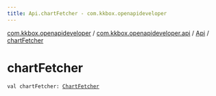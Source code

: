 ```yaml
---
title: Api.chartFetcher - com.kkbox.openapideveloper
---
```


[com.kkbox.openapideveloper](../../index.html) / [com.kkbox.openapideveloper.api](../index.html) / [Api](index.html) / [chartFetcher](.)

# chartFetcher

`val chartFetcher: `[`ChartFetcher`](../-chart-fetcher/index.html)